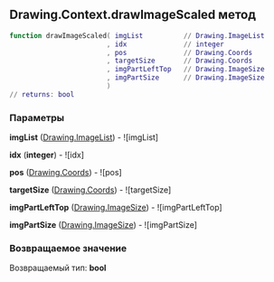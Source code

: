 ## Drawing.Context.drawImageScaled метод


```lua
function drawImageScaled( imgList          // Drawing.ImageList
                        , idx              // integer
                        , pos              // Drawing.Coords
                        , targetSize       // Drawing.Coords
                        , imgPartLeftTop   // Drawing.ImageSize
                        , imgPartSize      // Drawing.ImageSize
                        )
// returns: bool
```


### Параметры

**imgList** ([Drawing.ImageList](../../Drawing/ImageList.md)) - ![imgList]

**idx** (**integer**) - ![idx]

**pos** ([Drawing.Coords](../../Drawing/Coords.md)) - ![pos]

**targetSize** ([Drawing.Coords](../../Drawing/Coords.md)) - ![targetSize]

**imgPartLeftTop** ([Drawing.ImageSize](../../Drawing/ImageSize.md)) - ![imgPartLeftTop]

**imgPartSize** ([Drawing.ImageSize](../../Drawing/ImageSize.md)) - ![imgPartSize]

### Возвращаемое значение

Возвращаемый тип: **bool**

